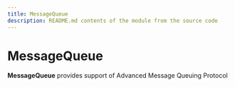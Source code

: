```yaml
---
title: MessageQueue
description: README.md contents of the module from the source code
---
```


# MessageQueue

**MessageQueue** provides support of Advanced Message Queuing Protocol

